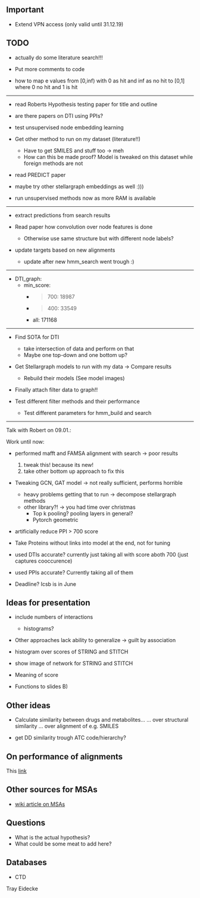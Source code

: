 ## Important

- Extend VPN access (only valid until 31.12.19)

## TODO

- actually do some literature search!!!

- Put more comments to code

- how to map e values from [0,inf) with 0 as hit and inf as no hit to [0,1] where 0 no hit and 1 is hit

---------------------------------------------------
- read Roberts Hypothesis testing paper for title and outline

- are there papers on DTI using PPIs?

- test unsupervised node embedding learning
- Get other method to run on my dataset (literature!!)
  - Have to get SMILES and stuff too -> meh
  - How can this be made proof? Model is tweaked on this dataset while foreign methods are not

- read PREDICT paper
- maybe try other stellargraph embeddings as well :)))

- run unsupervised methods now as more RAM is available

----------------------------------------------------

- extract predictions from search results

- Read paper how convolution over node features is done
  - Otherwise use same structure but with different node labels?

- update targets based on new alignments
  - update after new hmm\_search went trough :)

---------------------------------------------------
- DTI\_graph:
  - min\_score:
    - > 700: 18987
    - > 400: 33549
    - all: 171168

---------------------------------------------------

- Find SOTA for DTI
  - take intersection of data and perform on that
  - Maybe one top-down and one bottom up?

- Get Stellargraph models to run with my data -> Compare results
  - Rebuild their models (See model images)

- Finally attach filter data to graph!!

- Test different filter methods and their performance
  - Test different parameters for hmm\_build and search 

--------------------------------------------------

Talk with Robert on 09.01.:

Work until now:
  - performed mafft and FAMSA alignment with search -> poor results
    1. tweak this! because its new!
    2. take other bottom up approach to fix this
  - Tweaking GCN, GAT model -> not really sufficient, performs horrible 
    - heavy problems getting that to run -> decompose stellargraph methods
    - other library?! -> you had time over christmas
      - Top k pooling? pooling layers in general?
      - Pytorch geometric

  - artificially reduce PPI > 700 score

  - Take Proteins without links into model at the end, not for tuning
  
  - used DTIs accurate? currently just taking all with score aboth 700 (just captures cooccurence)
  - used PPIs accurate? Currently taking all of them

  - Deadline? Icsb is in June


## Ideas for presentation

- include numbers of interactions
  - histograms?
- Other approaches lack ability to generalize -> guilt by association

- histogram over scores of STRING and STITCH
- show image of network for STRING and STITCH
- Meaning of score 
- Functions to slides B)


## Other ideas

- Calculate similarity between drugs and metabolites...
	... over structural similarity
	... over alignment of e.g. SMILES

- get DD similarity trough ATC code/hierarchy?

## On performance of alignments

This [link](https://www.ebi.ac.uk/Tools/msa/)

## Other sources for MSAs

- [wiki article on MSAs](https://en.wikipedia.org/wiki/List_of_sequence_alignment_software#Multiple_sequence_alignment)

## Questions



- What is the actual hypothesis? 
- What could be some meat to add here?
## Databases

- CTD

Tray Eidecke

